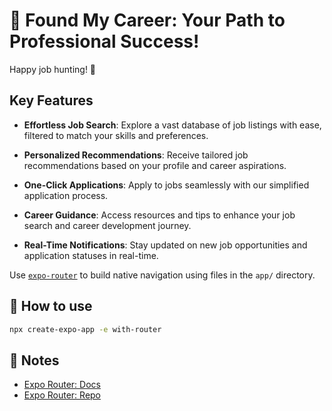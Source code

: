 # 🚀 Found My Career: Your Path to Professional Success!

Happy job hunting! 🌟

## Key Features

- **Effortless Job Search**: Explore a vast database of job listings with ease, filtered to match your skills and preferences.

- **Personalized Recommendations**: Receive tailored job recommendations based on your profile and career aspirations.

- **One-Click Applications**: Apply to jobs seamlessly with our simplified application process.

- **Career Guidance**: Access resources and tips to enhance your job search and career development journey.

- **Real-Time Notifications**: Stay updated on new job opportunities and application statuses in real-time.

Use [`expo-router`](https://expo.github.io/router) to build native navigation using files in the `app/` directory.

## 🚀 How to use

```sh
npx create-expo-app -e with-router
```

## 📝 Notes

- [Expo Router: Docs](https://expo.github.io/router)
- [Expo Router: Repo](https://github.com/expo/router)
